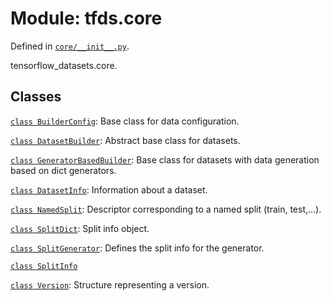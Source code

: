 <div itemscope itemtype="http://developers.google.com/ReferenceObject">
<meta itemprop="name" content="tfds.core" />
<meta itemprop="path" content="Stable" />
</div>

# Module: tfds.core



Defined in [`core/__init__.py`](https://github.com/tensorflow/datasets/tree/master/tensorflow_datasets/core/__init__.py).

tensorflow_datasets.core.

## Classes

[`class BuilderConfig`](../tfds/core/BuilderConfig.md): Base class for data configuration.

[`class DatasetBuilder`](../tfds/core/DatasetBuilder.md): Abstract base class for datasets.

[`class GeneratorBasedBuilder`](../tfds/core/GeneratorBasedBuilder.md): Base class for datasets with data generation based on dict generators.

[`class DatasetInfo`](../tfds/core/DatasetInfo.md): Information about a dataset.

[`class NamedSplit`](../tfds/core/NamedSplit.md): Descriptor corresponding to a named split (train, test,...).

[`class SplitDict`](../tfds/core/SplitDict.md): Split info object.

[`class SplitGenerator`](../tfds/core/SplitGenerator.md): Defines the split info for the generator.

[`class SplitInfo`](../tfds/core/SplitInfo.md)

[`class Version`](../tfds/core/Version.md): Structure representing a version.

